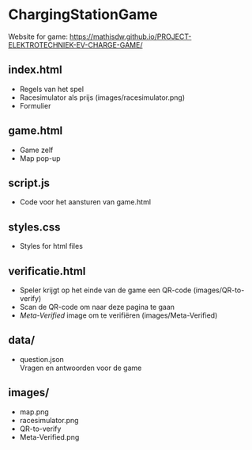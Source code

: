 # ChargingStationGame
Website for game:
https://mathisdw.github.io/PROJECT-ELEKTROTECHNIEK-EV-CHARGE-GAME/

## index.html

- Regels van het spel
- Racesimulator als prijs (images/racesimulator.png)
- Formulier

## game.html

- Game zelf
- Map pop-up

## script.js

- Code voor het aansturen van game.html

## styles.css

- Styles for html files

## verificatie.html

- Speler krijgt op het einde van de game een QR-code (images/QR-to-verify)
- Scan de QR-code om naar deze pagina te gaan
- *Meta-Verified* image om te verifiëren (images/Meta-Verified)

## data/

- question.json  
  Vragen en antwoorden voor de game

## images/

- map.png
- racesimulator.png
- QR-to-verify
- Meta-Verified.png
